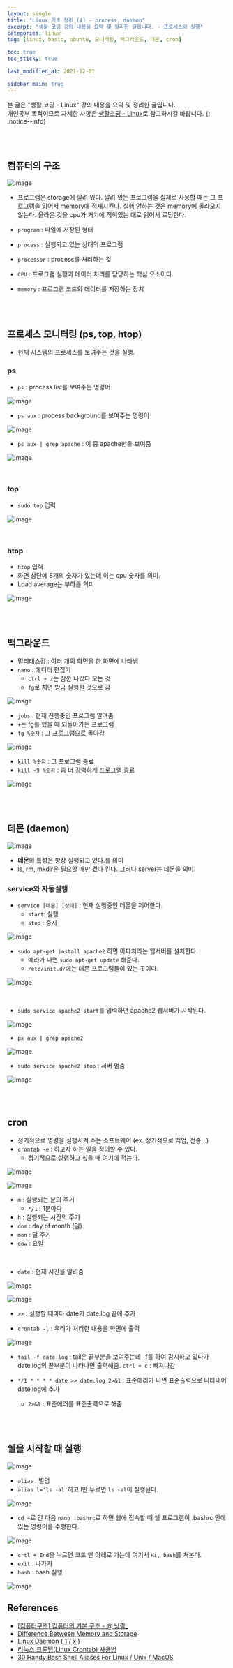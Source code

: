 ```yaml
---
layout: single
title: "Linux 기초 정리 (4) - process, daemon"
excerpt: "생활 코딩 강의 내용을 요약 및 정리한 글입니다. - 프로세스와 실행"
categories: linux
tag: [linux, basic, ubuntu, 모니터링, 백그라운드, 데몬, cron]

toc: true
toc_sticky: true

last_modified_at: 2021-12-01

sidebar_main: true
---
```


본 글은 "생활 코딩 - Linux" 강의 내용을 요약 및 정리한 글입니다. <br> 개인공부 목적이므로 자세한 사항은 [생활코딩 - Linux](https://www.inflearn.com/course/%EC%83%9D%ED%99%9C%EC%BD%94%EB%94%A9-%EB%A6%AC%EB%88%85%EC%8A%A4-%EA%B0%95%EC%A2%8C#curriculum)로 참고하시길 바랍니다.
{: .notice--info}

<br>
<br>

## 컴퓨터의 구조 

![image](https://user-images.githubusercontent.com/78655692/144157022-85550156-7635-4c3d-89bd-282bc49153d6.png)

- 프로그램은 storage에 깔려 있다. 깔려 있는 프로그램을 실제로 사용할 때는 그 프로그램을 읽어서 memory에 적재시킨다. 실행 안하는 것은 memory에 올라오지 않는다. 올라온 것을 cpu가 거기에 적혀있는 대로 읽어서 로딩한다.

- `program` : 파일에 저장된 형태
- `process` : 실행되고 있는 상태의 프로그램
- `processor` : process를 처리하는 것
- `CPU` : 프로그램 실행과 데이터 처리를 담당하는 핵심 요소이다.
- `memory` : 프로그램 코드와 데이터를 저장하는 장치


<br>
<br>

## 프로세스 모니터링 (ps, top, htop)

- 현재 시스템의 프로세스를 보여주는 것을 실행.

### ps

- `ps` : process list를 보여주는 명령어

![image](https://user-images.githubusercontent.com/78655692/144150859-546c743b-9f12-4708-a80a-23ff561b0594.png)

- `ps aux` : process background를 보여주는 명령어

![image](https://user-images.githubusercontent.com/78655692/144150938-256cea14-ca77-46bf-ad61-2f580813a327.png)

- `ps aux | grep apache` : 이 중 apache만을 보여줌

![image](https://user-images.githubusercontent.com/78655692/144151213-741762fd-0c37-4b8a-9004-173b9d3eb3f5.png)

<br>

### top

- `sudo top` 입력

![image](https://user-images.githubusercontent.com/78655692/144151320-326df3a7-69e2-4cfb-b4b9-08e8dc9a4043.png)

<br>

### htop

- `htop` 입력
- 화면 상단에 8개의 숫자가 있는데 이는 cpu 숫자를 의미.
- Load average는 부하를 의미

![image](https://user-images.githubusercontent.com/78655692/144151398-18c516f4-83a2-48d5-a282-fbfb8666c2a8.png)

<br>
<br>

## 백그라운드

- 멀티태스킹 : 여러 개의 화면을 한 화면에 나타냄
- `nano` : 에디터 편집기
  - `ctrl + z`는 잠깐 나갔다 오는 것
  - `fg`로 치면 방금 실행한 것으로 감

![image](https://user-images.githubusercontent.com/78655692/144155141-681f9798-f9b8-427f-a64e-1908eaace69e.png)

- `jobs` : 현재 진행중인 프로그램 알려줌
- `+`는 fg를 했을 때 되돌아가는 프로그램
- `fg %숫자` : 그 프로그램으로 돌아감

![image](https://user-images.githubusercontent.com/78655692/144155319-c600bd7d-23bb-4fcd-aca3-2acf4ffe1018.png)

- `kill %숫자` : 그 프로그램 종료
- `kill -9 %숫자` : 좀 더 강력하게 프로그램 종료

![image](https://user-images.githubusercontent.com/78655692/144155681-9caf1a43-857f-4ac3-907b-a73f0e289d91.png)

<br>
<br>

## 데몬 (daemon)

![image](https://user-images.githubusercontent.com/78655692/144158753-c14dbae6-1614-4ea6-81c0-a2813fed1703.png)

- **데몬**의 특성은 항상 실행되고 있다.를 의미
- ls, rm, mkdir은 필요할 때만 켰다 킨다. 그러나 server는 데몬을 의미.

### service와 자동실행

- `service [데몬] [상태]` : 현재 실행중인 데몬을 제어한다.
  - `start`: 실행
  - `stop` : 중지  

![image](https://user-images.githubusercontent.com/78655692/144159075-0232a11d-ba2a-424a-aed6-d41a478a8a35.png)

- `sudo apt-get install apache2` 하면 아파치라는 웹서버를 설치한다.
  - 에러가 나면 `sudo apt-get update` 해준다.
  - `/etc/init.d/`에는 데몬 프로그램들이 있는 곳이다.

![image](https://user-images.githubusercontent.com/78655692/144159849-f1cf8143-66bf-4b8c-9468-533131e4476a.png)

<br>

- `sudo service apache2 start`를 입력하면 apache2 웹서버가 시작된다.

![image](https://user-images.githubusercontent.com/78655692/144164335-5b233049-9a93-4405-8a10-43d34890bd06.png)

- `px aux | grep apache2`

![image](https://user-images.githubusercontent.com/78655692/144164387-1f29c04f-a82a-4db8-8646-f3de83f75db7.png)

- `sudo service apache2 stop` : 서버 멈춤

![image](https://user-images.githubusercontent.com/78655692/144165110-45e9e9c4-4d75-4eca-b6df-0f8bf52c60f5.png)

<br>
<br>

## cron

- 정기적으로 명령을 실행시켜 주는 소프트웨어 (ex. 정기적으로 백업, 전송...)
- `crontab -e` : 하고자 하는 일을 정의할 수 있다.
  - 정기적으로 실행하고 싶을 때 여기에 적는다.

![image](https://user-images.githubusercontent.com/78655692/144168386-d6402ea2-ded9-427a-a04b-023a9cf643ce.png)

![image](https://user-images.githubusercontent.com/78655692/144168863-9001e6c0-c0c2-4626-8d9d-a3f7ae85deff.png)

- `m` : 실행되는 분의 주기
  - `*/1` : 1분마다
- `h` : 실행되는 시간의 주기
- `dom` : day of month (일)
- `mon` : 달 주기
- `dow` : 요일

<br>

- `date` : 현재 시간을 알려줌 

![image](https://user-images.githubusercontent.com/78655692/144169018-066539b4-54d6-4a5a-b456-f5fdc37de1c2.png)

![image](https://user-images.githubusercontent.com/78655692/144169112-ef157412-2f44-4f42-8be6-b9e4c8630454.png)

- `>>` : 실행할 때마다 date가 date.log 끝에 추가

- `crontab -l` : 우리가 처리한 내용을 화면에 출력

![image](https://user-images.githubusercontent.com/78655692/144169479-c90d36ce-6b76-4706-b4bf-4d693f331d32.png)

- `tail -f date.log` : tail은 끝부분을 보여주는데 -f를 하여 감시하고 있다가 date.log의 끝부분이 나타나면 출력해줌.
    `ctrl + c` : 빠져나감

- `*/1 * * * * date >> date.log 2>&1` : 표준에러가 나면 표준출력으로 나타내어 date.log에 추가
  - `2>&1` : 표준에러를 표준출력으로 해줌

<br>
<br>

## 쉘을 시작할 때 실행

![image](https://user-images.githubusercontent.com/78655692/144170515-a6601ade-b645-4691-8e28-1ca9e61cf91e.png)

- `alias` : 별명
- `alias l='ls -al'`하고 l만 누르면 `ls -al`이 실행된다.

![image](https://user-images.githubusercontent.com/78655692/144170632-0e80929d-ffe3-4947-aaa7-066d5d04882a.png)

- `cd ~`로 간 다음 `nano .bashrc`로 하면 쉘에 접속할 때 쉘 프로그램이 .bashrc 안에 있는 명령어를 수행한다.

![image](https://user-images.githubusercontent.com/78655692/144171147-3c40a89b-569d-46d7-8238-61df64616b8c.png)

- `crtl + End`을 누르면 코드 맨 아래로 가는데 여기서 `Hi, bash`를 쳐본다.
- `exit` : 나가기
- `bash` : bash 실행

![image](https://user-images.githubusercontent.com/78655692/144171389-10e13ef1-b2ef-49df-b233-7029a7971088.png)


## References

- [[컴퓨터구조] 컴퓨터의 기본 구조 - @ 낭람_ ](https://security-nanglam.tistory.com/201)
- [Difference Between Memory and Storage](https://backupeverything.co.uk/difference-between-memory-and-storage/)
- [Linux Daemon ( 1 / x )](https://weicomes.tistory.com/40)
- [리눅스 크론탭(Linux Crontab) 사용법](https://jdm.kr/blog/2)
- [30 Handy Bash Shell Aliases For Linux / Unix / MacOS](https://www.cyberciti.biz/tips/bash-aliases-mac-centos-linux-unix.html)




